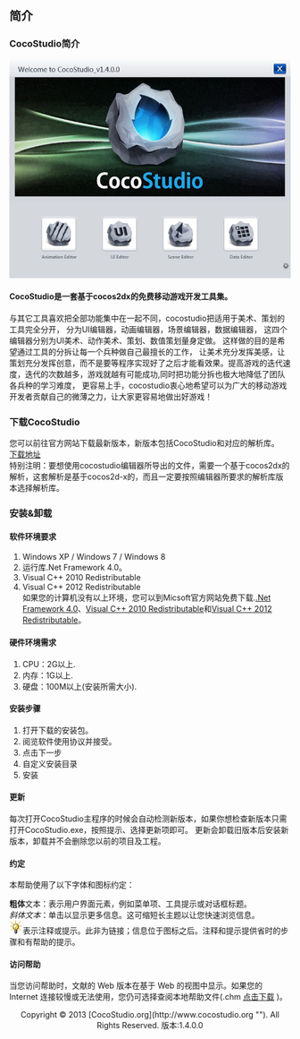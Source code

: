 ## 简介 
### CocoStudio简介 
![](img/1-img-01.png)
#### CocoStudio是一套基于cocos2dx的免费移动游戏开发工具集。
与其它工具喜欢把全部功能集中在一起不同，cocostudio把适用于美术、策划的工具完全分开， 分为UI编辑器，动画编辑器，场景编辑器，数据编辑器， 这四个编辑器分别为UI美术、动作美术、策划、数值策划量身定做。
这样做的目的是希望通过工具的分拆让每一个兵种做自己最擅长的工作， 让美术充分发挥美感，让策划充分发挥创意，而不是要等程序实现好了之后才能看效果。提高游戏的迭代速度，迭代的次数越多，游戏就越有可能成功,同时把功能分拆也极大地降低了团队各兵种的学习难度， 更容易上手，cocostudio衷心地希望可以为广大的移动游戏开发者贡献自己的微薄之力，让大家更容易地做出好游戏！
### 下载CocoStudio 
您可以前往官方网站下载最新版本，新版本包括CocoStudio和对应的解析库。  
[下载地址](http://www.cocoachina.com/bbs/read.php?tid=154886 "")  
特别注明：要想使用cocostudio编辑器所导出的文件，需要一个基于cocos2dx的解析，这套解析是基于cocos2d-x的，而且一定要按照编辑器所要求的解析库版本选择解析库。  
### 安装&卸载 
#### 软件环境要求   

1. Windows XP / Windows 7 / Windows 8
2. 运行库.Net Framework 4.0。
3. Visual C++ 2010 Redistributable
4. Visual C++ 2012 Redistributable  
如果您的计算机没有以上环境，您可以到Micsoft官方网站免费下载.[.Net Framework 4.0](http://www.microsoft.com/zh-cn/download/details.aspx?id=17718 "")、[Visual C++ 2010 Redistributable](http://www.microsoft.com/zh-CN/download/details.aspx?id=5555 "")和[Visual C++ 2012 Redistributable](http://www.microsoft.com/zh-cn/download/details.aspx?id=30679 "")。  
#### 硬件环境需求

1. CPU：2G以上.
2. 内存：1G以上.
3. 硬盘：100M以上(安装所需大小).
#### 安装步骤

1. 打开下载的安装包。
2. 阅览软件使用协议并接受。
3. 点击下一步
4. 自定义安装目录
5. 安装
#### 更新
 
每次打开CocoStudio主程序的时候会自动检测新版本，如果你想检查新版本只需打开CocoStudio.exe，按照提示、选择更新项即可。
更新会卸载旧版本后安装新版本，卸载并不会删除您以前的项目及工程。  
#### 约定

本帮助使用了以下字体和图标约定：  

**粗体**文本：表示用户界面元素，例如菜单项、工具提示或对话框标题。  
*斜体文本*：单击以显示更多信息。这可缩短长主题以让您快速浏览信息。  
![](style/light.gif)表示注释或提示。此非为链接；信息位于图标之后。注释和提示提供省时的步骤和有帮助的提示。
#### 访问帮助
 
当您访问帮助时，文献的 Web 版本在基于 Web 的视图中显示。如果您的 Internet 连接较慢或无法使用，您仍可选择查阅本地帮助文件(.chm [点击下载](http://upyun.cocimg.com/CocoStudio/helpdoc/chm/CocoStudio_User_Guide.chm "") )。  

<center>Copyright © 2013 [CocoStudio.org](http://www.cocostudio.org ""). All Rights Reserved. 版本:1.4.0.0</center>